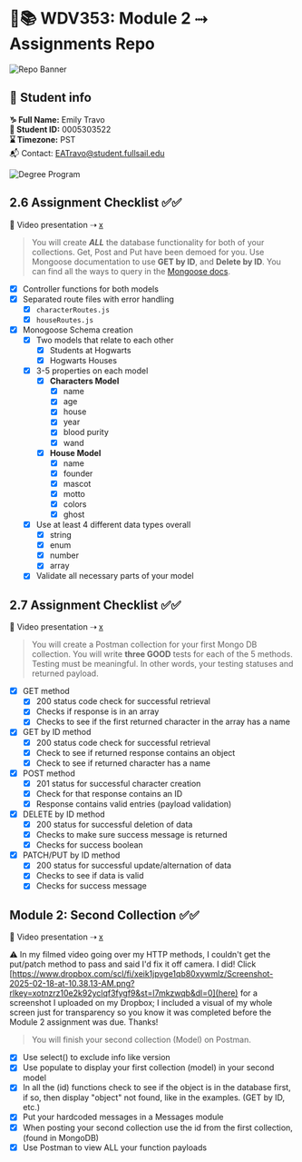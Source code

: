 # 🔐📚 WDV353: Module 2 ⤑ Assignments Repo

![Repo Banner](https://www.dropbox.com/scl/fi/2tg9yj1my4tu4e6r3ryhq/repobanner.png?rlkey=u81eqfslsjercs9je5r13s52u&raw=1)

## 🔗 Student info

**♑ Full Name:** Emily Travo <br>
**🔑 Student ID:** 0005303522 <br>
**⌛ Timezone:** PST <br>
📬 Contact: EATravo@student.fullsail.edu

![Degree Program](https://img.shields.io/badge/Degree-Web%20Development-orange?logo=gnometerminal)
<br>

## 2.6 Assignment Checklist ✅✅

🎥 Video presentation ⇢ [x](https://youtu.be/v2uCYagZsp0)

> You will create **_ALL_** the database functionality for both of your collections. Get, Post and Put have been demoed for you. Use Mongoose documentation to use **GET by ID**, and **Delete by ID**. You can find all the ways to query in the [Mongoose docs](https://mongoosejs.com/docs/queries.html).

- [x] Controller functions for both models
- [x] Separated route files with error handling
  - [x] `characterRoutes.js`
  - [x] `houseRoutes.js`
- [x] Monogoose Schema creation
  - [x] Two models that relate to each other
    - [x] Students at Hogwarts
    - [x] Hogwarts Houses
  - [x] 3-5 properties on each model
    - [x] **Characters Model**
      - [x] name
      - [x] age
      - [x] house
      - [x] year
      - [x] blood purity
      - [x] wand
    - [x] **House Model**
      - [x] name
      - [x] founder
      - [x] mascot
      - [x] motto
      - [x] colors
      - [x] ghost
  - [x] Use at least 4 different data types overall
    - [x] string
    - [x] enum
    - [x] number
    - [x] array
  - [x] Validate all necessary parts of your model

## 2.7 Assignment Checklist ✅✅

🎥 Video presentation ⇢ [x](https://youtu.be/rUleJWe88Ok)

> You will create a Postman collection for your first Mongo DB collection. You will write **three GOOD** tests for each of the 5 methods. Testing must be meaningful. In other words, your testing statuses and returned payload.

- [x] GET method
  - [x] 200 status code check for successful retrieval
  - [x] Checks if response is in an array
  - [x] Checks to see if the first returned character in the array has a name
- [x] GET by ID method
  - [x] 200 status code check for successful retrieval
  - [x] Check to see if returned response contains an object
  - [x] Check to see if returned character has a name
- [x] POST method
  - [x] 201 status for successful character creation
  - [x] Check for that response contains an ID
  - [x] Response contains valid entries (payload validation)
- [x] DELETE by ID method
  - [x] 200 status for successful deletion of data
  - [x] Checks to make sure success message is returned
  - [x] Checks for success boolean
- [x] PATCH/PUT by ID method
  - [x] 200 status for successful update/alternation of data
  - [x] Checks to see if data is valid
  - [x] Checks for success message

## Module 2: Second Collection ✅✅

🎥 Video presentation ⇢ [x](https://youtu.be/k-iqxngfiJw)

⚠️ In my filmed video going over my HTTP methods, I couldn't get the put/patch method to pass and said I'd fix it off camera. I did! Click [https://www.dropbox.com/scl/fi/xeik1jpvge1qb80xywmlz/Screenshot-2025-02-18-at-10.38.13-AM.png?rlkey=xotnzrz10e2k92yclqf3fygf9&st=l7mkzwqb&dl=0](here) for a screenshot I uploaded on my Dropbox; I included a visual of my whole screen just for transparency so you know it was completed before the Module 2 assignment was due. Thanks!

> You will finish your second collection (Model) on Postman.

- [x] Use select() to exclude info like version
- [x] Use populate to display your first collection (model) in your second model
- [x] In all the (id) functions check to see if the object is in the database first, if so, then display "object" not found, like in the examples. (GET by ID, etc.)
- [x] Put your hardcoded messages in a Messages module
- [x] When posting your second collection use the id from the first collection, (found in MongoDB)
- [x] Use Postman to view ALL your function payloads
